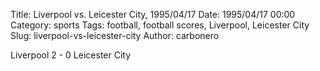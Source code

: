 Title: Liverpool vs. Leicester City, 1995/04/17
Date: 1995/04/17 00:00
Category: sports
Tags: football, football scores, Liverpool, Leicester City
Slug: liverpool-vs-leicester-city
Author: carbonero


Liverpool 2 - 0 Leicester City
